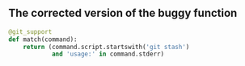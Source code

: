 ## The corrected version of the buggy function
```python
@git_support
def match(command):
    return (command.script.startswith('git stash')
            and 'usage:' in command.stderr)
```